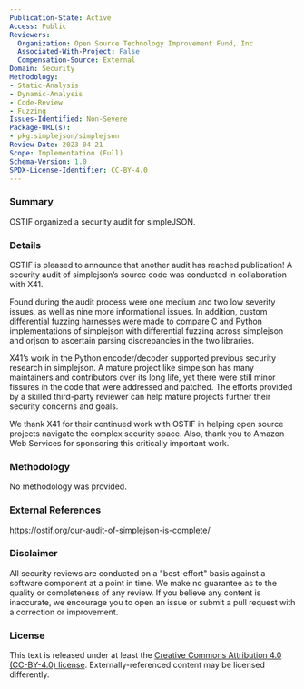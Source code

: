 ```yaml
---
Publication-State: Active
Access: Public
Reviewers:
  Organization: Open Source Technology Improvement Fund, Inc
  Associated-With-Project: False
  Compensation-Source: External
Domain: Security
Methodology:
- Static-Analysis
- Dynamic-Analysis
- Code-Review
- Fuzzing
Issues-Identified: Non-Severe
Package-URL(s):
- pkg:simplejson/simplejson
Review-Date: 2023-04-21
Scope: Implementation (Full)
Schema-Version: 1.0
SPDX-License-Identifier: CC-BY-4.0
---
```


### Summary

OSTIF organized a security audit for simpleJSON.

### Details

OSTIF is pleased to announce that another audit has reached publication! A security audit of simplejson’s source code was conducted in collaboration with X41. 

Found during the audit process were one medium and two low severity issues, as well as nine more informational issues. In addition, custom differential fuzzing harnesses were made to compare C and Python implementations of simplejson with differential fuzzing across simplejson and orjson to ascertain parsing discrepancies in the two libraries. 

X41’s work in the Python encoder/decoder supported previous security research in simplejson. A mature project like simpejson has many maintainers and contributors over its long life, yet there were still minor fissures in the code that were addressed and patched. The efforts provided by a skilled third-party reviewer can help mature projects further their security concerns and goals. 

We thank X41 for their continued work with OSTIF in helping open source projects navigate the complex security space. Also, thank you to Amazon Web Services for sponsoring this critically important work.

### Methodology

No methodology was provided.

### External References

https://ostif.org/our-audit-of-simplejson-is-complete/

### Disclaimer

All security reviews are conducted on a "best-effort" basis against a software
component at a point in time. We make no guarantee as to the quality or completeness
of any review. If you believe any content is inaccurate, we encourage you to open
an issue or submit a pull request with a correction or improvement.

### License

This text is released under at least the
[Creative Commons Attribution 4.0 (CC-BY-4.0) license](https://creativecommons.org/licenses/by/4.0/legalcode.txt).
Externally-referenced content may be licensed differently.
